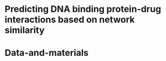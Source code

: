 # Predicting DNA binding protein-drug interactions based on network similarity 
# Data-and-materials
